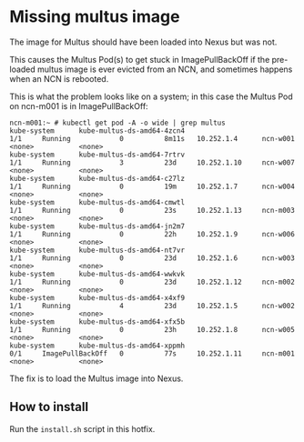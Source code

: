 # Missing multus image

The image for Multus should have been loaded into Nexus but was not.

This causes the Multus Pod(s) to get stuck in ImagePullBackOff if the
pre-loaded multus image is ever evicted from an NCN, and sometimes happens when
an NCN is rebooted.

This is what the problem looks like on a system; in this case the Multus Pod on ncn-m001 is in ImagePullBackOff:

```
ncn-m001:~ # kubectl get pod -A -o wide | grep multus
kube-system      kube-multus-ds-amd64-4zcn4                                        1/1     Running            0          8m11s   10.252.1.4      ncn-w001   <none>           <none>
kube-system      kube-multus-ds-amd64-7rtrv                                        1/1     Running            3          23d     10.252.1.10     ncn-w007   <none>           <none>
kube-system      kube-multus-ds-amd64-c27lz                                        1/1     Running            0          19m     10.252.1.7      ncn-w004   <none>           <none>
kube-system      kube-multus-ds-amd64-cmwtl                                        1/1     Running            0          23s     10.252.1.13     ncn-m003   <none>           <none>
kube-system      kube-multus-ds-amd64-jn2m7                                        1/1     Running            0          22h     10.252.1.9      ncn-w006   <none>           <none>
kube-system      kube-multus-ds-amd64-nt7vr                                        1/1     Running            0          23d     10.252.1.6      ncn-w003   <none>           <none>
kube-system      kube-multus-ds-amd64-wwkvk                                        1/1     Running            0          23d     10.252.1.12     ncn-m002   <none>           <none>
kube-system      kube-multus-ds-amd64-x4xf9                                        1/1     Running            4          23d     10.252.1.5      ncn-w002   <none>           <none>
kube-system      kube-multus-ds-amd64-xfx5b                                        1/1     Running            0          23h     10.252.1.8      ncn-w005   <none>           <none>
kube-system      kube-multus-ds-amd64-xppmh                                        0/1     ImagePullBackOff   0          77s     10.252.1.11     ncn-m001   <none>           <none>
```

The fix is to load the Multus image into Nexus.

## How to install

Run the `install.sh` script in this hotfix.
